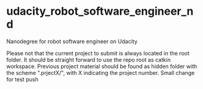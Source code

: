 # udacity_robot_software_engineer_nd
Nanodegree for robot software engineer on Udacity

Please not that the current project to submit is always located in the root folder. It should be straight forward to use the repo root as catkin workspace. Previous project material should be found as hidden folder with the scheme ".prjectX/", with X indicating the project number. 
Small change for test push
